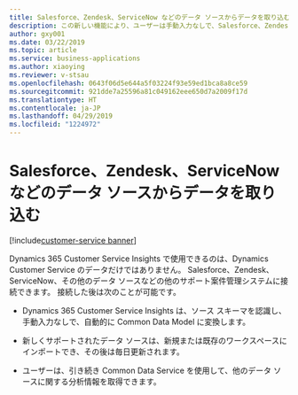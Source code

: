 ```yaml
---
title: Salesforce、Zendesk、ServiceNow などのデータ ソースからデータを取り込む
description: この新しい機能により、ユーザーは手動入力なしで、Salesforce、Zendesk、ServiceNow などのソースからサポート データをインポートできます。
author: gxy001
ms.date: 03/22/2019
ms.topic: article
ms.service: business-applications
ms.author: xiaoying
ms.reviewer: v-stsau
ms.openlocfilehash: 0643f06d5e644a5f03224f93e59ed1bca8a8ce59
ms.sourcegitcommit: 921dde7a25596a81c049162eee650d7a2009f17d
ms.translationtype: HT
ms.contentlocale: ja-JP
ms.lasthandoff: 04/29/2019
ms.locfileid: "1224972"
---
```

# <a name="bring-your-data-from-data-sources-such-as-salesforce-zendesk-servicenow-or-others"></a>Salesforce、Zendesk、ServiceNow などのデータ ソースからデータを取り込む
[!include[customer-service banner](../../../includes/dynamics365-ai-customer-service.md)]


Dynamics 365 Customer Service Insights で使用できるのは、Dynamics Customer Service のデータだけではありません。 Salesforce、Zendesk、ServiceNow、その他のデータ ソースなどの他のサポート案件管理システムに接続できます。 接続した後は次のことが可能です。

- Dynamics 365 Customer Service Insights は、ソース スキーマを認識し、手動入力なしで、自動的に Common Data Model に変換します。

- 新しくサポートされたデータ ソースは、新規または既存のワークスペースにインポートでき、その後は毎日更新されます。

- ユーザーは、引き続き Common Data Service を使用して、他のデータ ソースに関する分析情報を取得できます。
